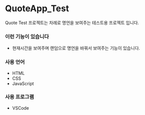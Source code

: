 # QuoteApp_Test
Quote Test 프로젝트는 차례로 명언을 보여주는 테스트용 프로젝트 입니다.

### 이런 기능이 있습니다
- 현재시간을 보여주며 랜덤으로 명언을 바꿔서 보여주는 기능이 있습니다.

### 사용 언어
- HTML
- CSS
- JavaScript

### 사용 프로그램
- VSCode

